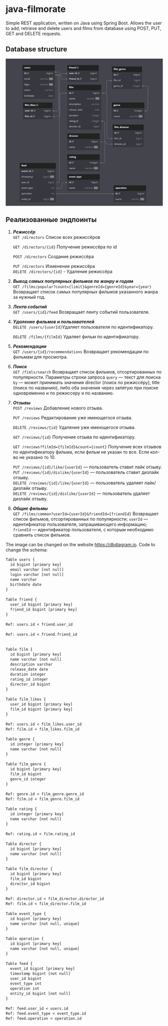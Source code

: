 # java-filmorate
Simple REST application, written on Java using Spring Boot.
Allows the user to add, retrieve and delete users and films from database using POST, PUT, GET and DELETE requests.

## Database structure


![Database structure in the form of an ER diagram](filmorate.png)

## Реализованные эндпоинты
1. ***Режиссёр***   
   `GET /directors`  Список всех режиссёров  

   `GET /directors/{id}`  Получение режиссёра по id  

   `POST /directors`  Создание режиссёра  

   `PUT /directors`  Изменение режиссёра  
   `DELETE /directors/{id}` - Удаление режиссёра  
2. ***Вывод самых популярных фильмов по жанру и годам***   
   `GET /films/popular?count={limit}&genreId={genreId}&year={year}`  
   Возвращает список самых популярных фильмов указанного жанра за нужный год.
3. ***Лента событий***  
   `GET /users/{id}/feed`   Возвращает ленту событий пользователя.
4. ***Удаление фильмов и пользователей***  
      `DELETE /users/{userId}`Удаляет пользователя по идентификатору.

    `DELETE /films/{filmId}`
Удаляет фильм по идентификатору.
5. ***Рекомендации***  
   `GET /users/{id}/recommendations`
Возвращает рекомендации по фильмам для просмотра.
6. ***Поиск***  
   `GET /fimls/search`
Возвращает список фильмов, отсортированных по популярности.
Параметры строки запроса
```query``` — текст для поиска
```by``` — может принимать значения director (поиск по режиссёру), title (поиск по названию),
либо оба значения через запятую при поиске одновременно и по режиссеру и по названию.
7. ***Отзывы***  
    `POST /reviews`
Добавление нового отзыва.

    `PUT /reviews`
Редактирование уже имеющегося отзыва.

    `DELETE /reviews/{id}`
Удаление уже имеющегося отзыва.

    `GET /reviews/{id}`
Получение отзыва по идентификатору.

    `GET /reviews?filmId={filmId}&count={count}`
Получение всех отзывов по идентификатору фильма, если фильм не указан то все. Если кол-во не указано то 10.

    `PUT /reviews/{id}/like/{userId}` — пользователь ставит лайк отзыву.  
    `PUT /reviews/{id}/dislike/{userId}` — пользователь ставит дизлайк отзыву.  
    `DELETE /reviews/{id}/like/{userId}` — пользователь удаляет лайк/дизлайк отзыву.  
    `DELETE /reviews/{id}/dislike/{userId}` — пользователь удаляет дизлайк отзыву.
8. ***Общие фильмы***  
   `GET /films/common?userId={userId}&friendId={friendId}`
   Возвращает список фильмов, отсортированных по популярности; 
```userId``` — идентификатор пользователя, запрашивающего информацию;
```friendId``` — идентификатор пользователя, с которым необходимо сравнить список фильмов.

The image can be changed on the website https://dbdiagram.io.
Code to change the schema:

```
Table users {
  id bigint [primary key]
  email varchar [not null]
  login varchar [not null]
  name varchar
  birthdate date
}

Table friend {
  user_id bigint [primary key]
  friend_id bigint [primary key]
}

Ref: users.id < friend.user_id

Ref: users.id < friend.friend_id


Table film {
  id bigint [primary key]
  name varchar [not null]
  description varchar 
  release_date date
  duration integer
  rating_id integer
  director_id bigint
}

Table film_likes {
  user_id bigint [primary key]
  film_id bigint [primary key]
}

Ref: users.id < film_likes.user_id
Ref: film.id < film_likes.film_id

Table genre {
  id integer [primary key]
  name varchar [not null]
}

Table film_genre {
  id bigint [primary key]
  film_id bigint
  genre_id integer
}

Ref: genre.id < film_genre.genre_id
Ref: film.id < film_genre.film_id

Table rating {
  id integer [primary key]
  name varchar [not null]
}

Ref: rating.id < film.rating_id

Table director {
  id bigint [primary key]
  name varchar [not null]
}

Table film_director {
  id bigint [primary key]
  film_id bigint
  director_id bigint
}

Ref: director.id < film_director.director_id
Ref: film.id < film_director.film_id

Table event_type {
  id bigint [primary key]
  name varchar [not null, unique]
}

Table operation {
  id bigint [primary key]
  name varchar [not null, unique]
}

Table feed {
  event_id bigint [primary key]
  timestamp bigint [not null]
  user_id bigint
  event_type int
  operation int
  entity_id bigint [not null]
}

Ref: feed.user_id < users.id
Ref: feed.event_type < event_type.id
Ref: feed.operation < operation.id
```

